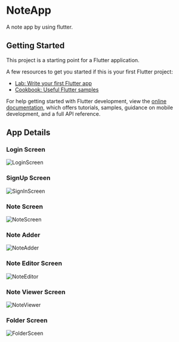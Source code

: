 # NoteApp
A note app by using flutter.

## Getting Started

This project is a starting point for a Flutter application.

A few resources to get you started if this is your first Flutter project:

- [Lab: Write your first Flutter app](https://docs.flutter.dev/get-started/codelab)
- [Cookbook: Useful Flutter samples](https://docs.flutter.dev/cookbook)

For help getting started with Flutter development, view the
[online documentation](https://docs.flutter.dev/), which offers tutorials,
samples, guidance on mobile development, and a full API reference.

## App Details
### Login Screen
![LoginScreen](https://github.com/ShasmithKrishna/NoteApp/assets/96484699/c06e3a9d-e047-4590-8337-3b850b576865)
### SignUp Screen
![SignInScreen](https://github.com/ShasmithKrishna/NoteApp/assets/96484699/cf2c21b4-3c49-4893-af01-1cbe3c2994fc)
### Note Screen
![NoteScreen](https://github.com/ShasmithKrishna/NoteApp/assets/96484699/8e0259d3-e536-4a85-97db-6ad852ce10c0)
### Note Adder
![NoteAdder](https://github.com/ShasmithKrishna/NoteApp/assets/96484699/330e2cb6-9bfb-4ee6-9705-9b10cd7fd88d)
### Note Editor Screen
![NoteEditor](https://github.com/ShasmithKrishna/NoteApp/assets/96484699/0fee7458-a584-4fa8-9ab4-1e264d319efa)
### Note Viewer Screen
![NoteViewer](https://github.com/ShasmithKrishna/NoteApp/assets/96484699/17d4cbde-2036-4ee5-a56f-504f0afe5df9)
### Folder Screen
![FolderSceen](https://github.com/ShasmithKrishna/NoteApp/assets/96484699/9f1c3122-76b0-4eeb-9ded-29dc62a98aa7)

